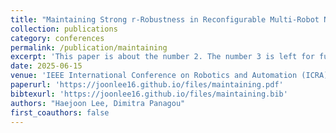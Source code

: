 ```yaml
---
title: "Maintaining Strong r-Robustness in Reconfigurable Multi-Robot Networks Using Control Barrier Functions"
collection: publications
category: conferences
permalink: /publication/maintaining
excerpt: 'This paper is about the number 2. The number 3 is left for future work.'
date: 2025-06-15
venue: 'IEEE International Conference on Robotics and Automation (ICRA)'
paperurl: 'https://joonlee16.github.io/files/maintaining.pdf'
bibtexurl: 'https://joonlee16.github.io/files/maintaining.bib'
authors: "Haejoon Lee, Dimitra Panagou"
first_coauthors: false
---
```


